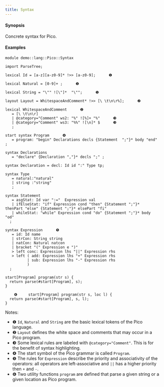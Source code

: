 ```yaml
---
title: Syntax
---
```


#### Synopsis

Concrete syntax for Pico.

#### Examples


```rascal 
module demo::lang::Pico::Syntax

import ParseTree;

lexical Id = [a-z][a-z0-9]* !>> [a-z0-9];      ❶  

lexical Natural = [0-9]+ ;      ❶  

lexical String = "\"" ![\"]*  "\"";      ❶  

layout Layout = WhitespaceAndComment* !>> [\ \t\n\r%];      ❷  

lexical WhitespaceAndComment      ❷  
   = [\ \t\n\r]
   | @category="Comment" ws2: "%" ![%]+ "%"      ❸  
   | @category="Comment" ws3: "%%" ![\n]* $      ❸  
   ;

start syntax Program      ❹  
   = program: "begin" Declarations decls {Statement  ";"}* body "end" ;

syntax Declarations 
   = "declare" {Declaration ","}* decls ";" ;  
 
syntax Declaration = decl: Id id ":" Type tp;

syntax Type 
   = natural:"natural" 
   | string :"string" 
   ;

syntax Statement 
   = asgStat: Id var ":="  Expression val 
   | ifElseStat: "if" Expression cond "then" {Statement ";"}*  thenPart "else" {Statement ";"}* elsePart "fi"
   | whileStat: "while" Expression cond "do" {Statement ";"}* body "od"
  ;  
     
syntax Expression      ❺  
   = id: Id name
   | strCon: String string
   | natCon: Natural natcon
   | bracket "(" Expression e ")"
   > left conc: Expression lhs "||" Expression rhs
   > left ( add: Expression lhs "+" Expression rhs
          | sub: Expression lhs "-" Expression rhs
          )
  ;

start[Program] program(str s) {
  return parse(#start[Program], s);
}

    ❻     start[Program] program(str s, loc l) {
  return parse(#start[Program], s, l);
} 

```

                
Notes:

* ❶   `Id`, `Natural` and `String` are the basic lexical tokens of the Pico language.
* ❷   `Layout` defines the white space and comments that may occur in a Pico program.
* ❸   Some lexical rules are labeled with `@category="Comment"`. This is for the benefit of syntax highlighting.
* ❹   The start symbol of the Pico grammar is called `Program`.
* ❺   The rules for `Expression` describe the priority and associativity of the operators: all operators are left-associative and `||` has a higher priority then `+` and `-`.
* ❻   Two utility functions `program` are defined that parse a given string or a given location as Pico program.


